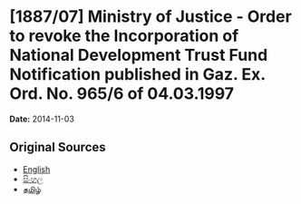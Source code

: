 # [1887/07] Ministry of Justice - Order to revoke the Incorporation of National Development Trust Fund Notification published in Gaz. Ex. Ord. No. 965/6 of 04.03.1997

**Date:** 2014-11-03

## Original Sources

- [English](https://documents.gov.lk/view/extra-gazettes/2014/11/1887-07_E.pdf)
- [සිංහල](https://documents.gov.lk/view/extra-gazettes/2014/11/1887-07_S.pdf)
- [தமிழ்](https://documents.gov.lk/view/extra-gazettes/2014/11/1887-07_T.pdf)
